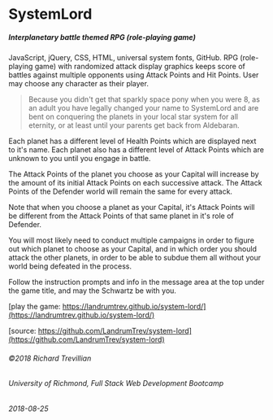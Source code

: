 # SystemLord
##### Interplanetary battle themed RPG (role-playing game)

JavaScript, jQuery, CSS, HTML, universal system fonts, GitHub. RPG (role-playing game) with randomized attack display graphics keeps score of battles against multiple opponents using Attack Points and Hit Points. User may choose any character as their player.

>Because you didn't get that sparkly space pony when you were 8, as an adult you have legally changed your name to SystemLord and are bent on conquering the planets in your local star system for all eternity, or at least until your parents get back from Aldebaran.

Each planet has a different level of Health Points which are displayed next to it's name. Each planet also has a different level of Attack Points which are unknown to you until you engage in battle. 

The Attack Points of the planet you choose as your Capital will increase by the amount of its initial Attack Points on each successive attack. The Attack Points of the Defender world will remain the same for every attack.

Note that when you choose a planet as your Capital, it's Attack Points will be different from the Attack Points of that same planet in it's role of Defender. 

You will most likely need to conduct multiple campaigns in order to figure out which planet to choose as your Capital, and in which order you should attack the other planets, in order to be able to subdue them all without your world being defeated in the process.

Follow the instruction prompts and info in the message area at the top under the game title, and may the Schwartz be with you.


[play the game: https://landrumtrev.github.io/system-lord/](https://landrumtrev.github.io/system-lord/)

[source: https://github.com/LandrumTrev/system-lord](https://github.com/LandrumTrev/system-lord)


###### ©2018 Richard Trevillian
###### University of Richmond, Full Stack Web Development Bootcamp
###### 2018-08-25